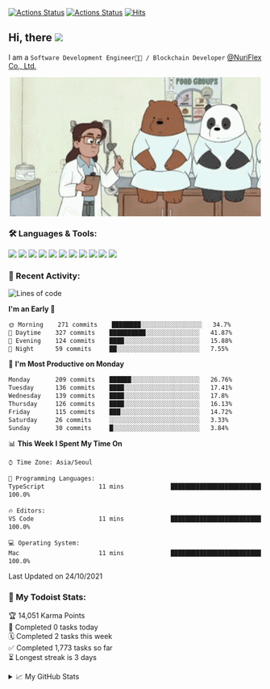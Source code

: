 
[![Actions Status](https://github.com/ddok2/ddok2/workflows/Todoist%20Readme/badge.svg)](https://github.com/ddok2/ddok2/actions)
[![Actions Status](https://github.com/ddok2/ddok2/workflows/wakatime-stats/badge.svg)](https://github.com/ddok2/ddok2/actions)
[![Hits](https://hits.seeyoufarm.com/api/count/incr/badge.svg?url=https%3A%2F%2Fgithub.com%2Fddok2&count_bg=%23FF9595&title_bg=%23555555&icon=github.svg&icon_color=%23FFFFFF&title=hits&edge_flat=false)](https://hits.seeyoufarm.com)

<!-- ![visitors](https://visitor-badge.laobi.icu/badge?page_id=ddok2.ddok2) -->
## Hi, there <img src="https://raw.githubusercontent.com/MartinHeinz/MartinHeinz/master/wave.gif" width="25px">

I am a `Software Development Engineer🧑‍💻 / Blockchain Developer` [@NuriFlex Co., Ltd.](https://nuriflex.com)


<p align="center">
<img align="center" alt="GIF" src="img/debugging.gif" />
</p>


### 🛠 Languages & Tools:
<p>
    <img src="https://img.shields.io/badge/go-%2300ADD8.svg?&style=for-the-badge&logo=go&logoColor=white"/>
    <img src="https://img.shields.io/badge/node.js%20-%2343853D.svg?&style=for-the-badge&logo=node.js&logoColor=white"/>
    <img src="https://img.shields.io/badge/javascript%20-%23323330.svg?&style=for-the-badge&logo=javascript&logoColor=%23F7DF1E"/>
    <img src="https://img.shields.io/badge/typescript%20-%23007ACC.svg?&style=for-the-badge&logo=typescript&logoColor=white"/>
    <img src="https://img.shields.io/badge/python%20-%2314354C.svg?&style=for-the-badge&logo=python&logoColor=white"/>
    <img src="https://img.shields.io/badge/react%20-%2320232a.svg?&style=for-the-badge&logo=react&logoColor=%2361DAFB"/>
    <img src="https://img.shields.io/badge/AWS%20-%23FF9900.svg?&style=for-the-badge&logo=amazon-aws&logoColor=white"/>
    <img src="https://img.shields.io/badge/Google%20Cloud%20-%234285F4.svg?&style=for-the-badge&logo=google-cloud&logoColor=white"/>
    <img src="https://img.shields.io/badge/docker%20-%230db7ed.svg?&style=for-the-badge&logo=docker&logoColor=white"/>
    <img src="https://img.shields.io/badge/kubernetes%20-%23326ce5.svg?&style=for-the-badge&logo=kubernetes&logoColor=white"/>
    <img src="https://img.shields.io/badge/ansible%20-%231A1918.svg?&style=for-the-badge&logo=ansible&logoColor=white"/>
</p>

### 🌈 Recent Activity:
<!--START_SECTION:waka-->
![Lines of code](https://img.shields.io/badge/From%20Hello%20World%20I%27ve%20Written-710691%20lines%20of%20code-blue)

**I'm an Early 🐤** 

```text
🌞 Morning    271 commits    ████████░░░░░░░░░░░░░░░░░   34.7% 
🌆 Daytime    327 commits    ██████████░░░░░░░░░░░░░░░   41.87% 
🌃 Evening    124 commits    ████░░░░░░░░░░░░░░░░░░░░░   15.88% 
🌙 Night      59 commits     ██░░░░░░░░░░░░░░░░░░░░░░░   7.55%

```
📅 **I'm Most Productive on Monday** 

```text
Monday       209 commits    ██████░░░░░░░░░░░░░░░░░░░   26.76% 
Tuesday      136 commits    ████░░░░░░░░░░░░░░░░░░░░░   17.41% 
Wednesday    139 commits    ████░░░░░░░░░░░░░░░░░░░░░   17.8% 
Thursday     126 commits    ████░░░░░░░░░░░░░░░░░░░░░   16.13% 
Friday       115 commits    ███░░░░░░░░░░░░░░░░░░░░░░   14.72% 
Saturday     26 commits     ░░░░░░░░░░░░░░░░░░░░░░░░░   3.33% 
Sunday       30 commits     █░░░░░░░░░░░░░░░░░░░░░░░░   3.84%

```


📊 **This Week I Spent My Time On** 

```text
⌚︎ Time Zone: Asia/Seoul

💬 Programming Languages: 
TypeScript               11 mins             █████████████████████████   100.0%

🔥 Editors: 
VS Code                  11 mins             █████████████████████████   100.0%

💻 Operating System: 
Mac                      11 mins             █████████████████████████   100.0%

```


 Last Updated on 24/10/2021
<!--END_SECTION:waka-->

### 🚧 My Todoist Stats:
<!-- TODO-IST:START -->
🏆  14,051 Karma Points           
🌸  Completed 0 tasks today           
🗓  Completed 2 tasks this week           
✅  Completed 1,773 tasks so far           
⏳  Longest streak is 3 days
<!-- TODO-IST:END -->

<details>
<summary>📈 My GitHub Stats</summary>
<p align="center"> <img src="https://github-readme-stats.vercel.app/api?username=ddok2&show_icons=true" alt="ddok2" />
</details>
